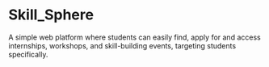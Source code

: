 # Skill_Sphere
A simple web platform where students can easily find, apply for and access internships, workshops, and skill-building events, targeting students specifically.
